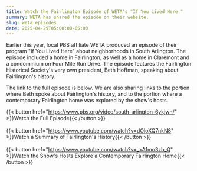 ```yaml
---
title: Watch the Fairlington Episode of WETA's "If You Lived Here."
summary: WETA has shared the episode on their website.
slug: weta episodes
date: 2025-04-29T05:00:00-05:00
---
```


Earlier this year, local PBS affiliate WETA produced an episode of their program "If You Lived Here" about neighborhoods in South Arlington. The episode included a home in Fairlington, as well as a home in Claremont and a condominium on Four Mile Run Drive. The episode features the Fairlington Historical Society's very own president, Beth Hoffman, speaking about Fairlington's history.

The link to the full episode is below. We are also sharing links to the portion where Beth spoke about Fairlington's history, and to the portion where a contemporary Fairlington home was explored by the show's hosts.

{{< button href="https://www.pbs.org/video/south-arlington-6ykjwn/" >}}Watch the Full Episode{{< /button >}}
<br><br>
{{< button href="https://www.youtube.com/watch?v=dOloXQ7nkN8" >}}Watch a Summary of Fairlington's History{{< /button >}}
<br><br>
{{< button href="https://www.youtube.com/watch?v=_xA1mo3zb_Q" >}}Watch the Show's Hosts Explore a Contemporary Fairlington Home{{< /button >}}